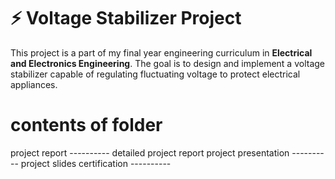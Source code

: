 # ⚡ Voltage Stabilizer Project

This project is a part of my final year engineering curriculum in **Electrical and Electronics Engineering**. The goal is to design and implement a voltage stabilizer capable of regulating fluctuating voltage to protect electrical appliances.

# contents of folder

project report       ---------- detailed project report
project presentation ---------- project slides
certification        ----------



